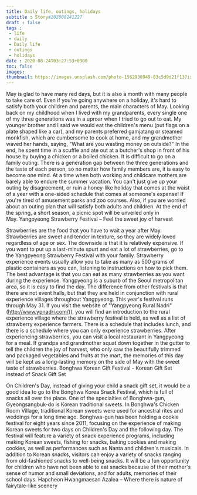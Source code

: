 ```yaml
---
title: Daily life, outings, holidays
subtitle : Story#202008241227
draft : false
tags :
 - life
 - daily
 - Daily life
 - outings
 - holidays
date : 2020-08-24T03:27:53+0900
toc: false
images: 
thumbnail: https://images.unsplash.com/photo-1562938949-83c5d9d21f13?ixlib=rb-1.2.1&q=80&fm=jpg&crop=entropy&cs=tinysrgb&w=1080&fit=max&ixid=eyJhcHBfaWQiOjE1NTU0OX0
---
```


May is glad to have many red days, but it is also a month with many people to take care of. Even if you're going anywhere on a holiday, it's hard to satisfy both your children and parents, the main characters of May. Looking back on my childhood when I lived with my grandparents, every single one of my three generations was in a uproar when I tried to go out to eat. My younger brother and I said we would eat the children's menu (put flags on a plate shaped like a car), and my parents preferred gamjatang or steamed monkfish, which are cumbersome to cook at home, and my grandmother waved her hands, saying, "What are you wasting money on outside?" In the end, he spent time in a scuffle and ate out at a butcher's shop in front of his house by buying a chicken or a boiled chicken. It is difficult to go on a family outing. There is a generation gap between the three generations and the taste of each person, so no matter how family members are, it is easy to become one mind. At a time when both working and childcare mothers are barely able to endure the summer vacation. You can't just give up your outing by disagreement, or ruin a honey-like holiday that comes at the waist of a year with a one-sided schedule that comes at someone's expense! If you're tired of amusement parks and zoo courses. Also, if you are worried about an outing plan that will satisfy both adults and children. At the end of the spring, a short season, a picnic spot will be unveiled only in May. Yangpyeong Strawberry Festival – Feel the sweet joy of harvest  

Strawberries are the food that you have to wait a year after May. Strawberries are sweet and tender in texture, so they are widely loved regardless of age or sex. The downside is that it is relatively expensive. If you want to put up a last-minute spurt and eat a lot of strawberries, go to the Yangpyeong Strawberry Festival with your family. Strawberry experience events usually allow you to take as many as 500 grams of plastic containers as you can, listening to instructions on how to pick them. The best advantage is that you can eat as many strawberries as you want during the experience. Yangpyeong is a suburb of the Seoul metropolitan area, so it is easy to find the day. The difference from other festivals is that there are not event halls, but that they are held in conjunction with rural experience villages throughout Yangpyeong. This year's festival runs through May 31. If you visit the website of "Yangpyeong Rural Nadri" (http://www.ypnadri.com/)), you will find an introduction to the rural experience village where the strawberry festival is held, as well as a list of strawberry experience farmers. There is a schedule that includes lunch, and there is a schedule where you can only experience strawberries. After experiencing strawberries, you can visit a local restaurant in Yangpyeong for a meal. If grandpa and grandmother squat down together in the gutter to tell the children the joy of harvest, who only saw the beautifully trimmed and packaged vegetables and fruits at the mart, the memories of this day will be kept as a long-lasting memory on the side of May with the sweet taste of strawberries. Bonghwa Korean Gift Festival - Korean Gift Set instead of Snack Gift Set  

On Children's Day, instead of giving your child a snack gift set, it would be a good idea to go to the Bonghwa Korea Snack Festival, which is full of snacks all over the place. One of the specialties of Bonghwa-gun, Gyeongsangbuk-do is Korean traditional sweets. In Bonghwa's Chicken Room Village, traditional Korean sweets were used for ancestral rites and weddings for a long time ago. Bonghwa-gun has been holding a cookie festival for eight years since 2011, focusing on the experience of making Korean sweets for two days on Children's Day and the following day. The festival will feature a variety of snack experience programs, including making Korean sweets, fishing for snacks, baking cookies and making cookies, as well as performances such as Nanta and children's musicals. In addition to Korean snacks, visitors can enjoy a variety of snacks ranging from old-fashioned snacks to well-being snacks. It will be a fun opportunity for children who have not been able to eat snacks because of their mother's sense of humor and small deviations, and for adults, memories of their school days. Hapcheon Hwangmaesan Azalea – Where there is nature of fairytale-like scenery  

  

